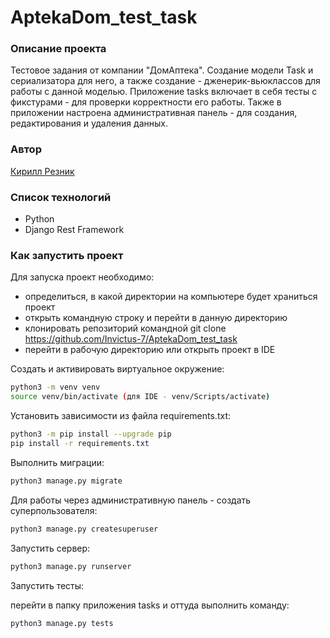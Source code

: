 # AptekaDom_test_task


### Описание проекта  

Тестовое задания от компании "ДомАптека".
Создание модели Task и сериализатора для него,
а также создание - дженерик-вьюклассов для работы с данной моделью.
Приложение tasks включает в себя тесты с фикстурами - для проверки
корректности его работы.
Также в приложении настроена административная панель - для создания,
редактирования и удаления данных.

### Автор

[Кирилл Резник](https://github.com/Invictus-7) <br>


### Список технологий
- Python
- Django Rest Framework

### Как запустить проект  

Для запуска проект необходимо:<br>
- определиться, в какой директории на компьютере будет храниться проект<br>
- открыть командную строку и перейти в данную директорию<br>
- клонировать репозиторий командной git clone https://github.com/Invictus-7/AptekaDom_test_task <br>
- перейти в рабочую директорию или открыть проект в IDE<br>

Создать и активировать виртуальное окружение:

```bash
python3 -m venv venv
source venv/bin/activate (для IDE - venv/Scripts/activate)
```
  
Установить зависимости из файла requirements.txt:

```bash
python3 -m pip install --upgrade pip
pip install -r requirements.txt
```
  
Выполнить миграции:

```bash
python3 manage.py migrate
```

Для работы через административную панель - 
создать суперпользователя:
```bash
python3 manage.py createsuperuser
```

Запустить сервер:

```bash
python3 manage.py runserver
```

Запустить тесты:

перейти в папку приложения tasks и оттуда выполнить команду:
```bash
python3 manage.py tests
```
